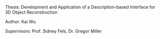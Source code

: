 Thesis: Development and Application of a Description-based Interface for 3D Object Reconstruction

Author: Kai Wu

Supervisors: Prof. Sidney Fels, Dr. Gregor Miller

